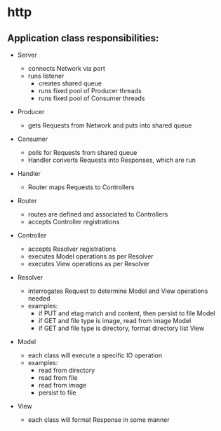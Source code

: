 # http

Application class responsibilities:
-----------------------------------

* Server
    * connects Network via port
    * runs listener
        * creates shared queue
        * runs fixed pool of Producer threads
        * runs fixed pool of Consumer threads

* Producer
    * gets Requests from Network and puts into shared queue

* Consumer
    * polls for Requests from shared queue
    * Handler converts Requests into Responses, which are run

* Handler
    * Router maps Requests to Controllers

* Router
    * routes are defined and associated to Controllers
    * accepts Controller registrations

* Controller
    * accepts Resolver registrations
    * executes Model operations as per Resolver
    * executes View operations as per Resolver

* Resolver
    * interrogates Request to determine Model and View operations needed
    * examples:
        * if PUT and etag match and content, then persist to file Model
        * if GET and file type is image, read from image Model
        * if GET and file type is directory, format directory list View

* Model
    * each class will execute a specific IO operation
    * examples:
        * read from directory
        * read from file
        * read from image
        * persist to file

* View
    * each class will format Response in some manner